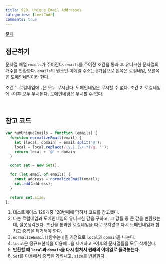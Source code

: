 ```yaml
---
title: 929. Unique Email Addresses
categories: [LeetCode]
comments: true
---
```


[문제](https://leetcode.com/problems/unique-email-addresses/)

## 접근하기

문자열 배열 `emails`가 주어진다. `emails`를 주어진 조건을 통과 후 유니크한 문자열의 개수를 반환한다. `emails`의 원소인 이메일 주소는 `@`기점으로 왼쪽은 로컬네임, 오른쪽은 도메인네임이라 한다.

조건 1. 로컬네임에 `.`은 모두 무시된다. 도메인네임은 무시할 수 없다.
조건 2. 로컬네임에 `+`이후 모두 무시된다. 도메인네임은 무시할 수 없다.

<br>

## 참고 코드

```js
var numUniqueEmails = function (emails) {
  function normalizeEmail(email) {
    let [local, domain] = email.split('@');
    local = local.replace(/(\.)|(\+.*)/g, '');
    return local + '@' + domain;
  }

  const set = new Set();

  for (let email of emails) {
    const address = normalizeEmail(email);
    set.add(address);
  }

  return set.size;
};
```

1. 테스트케이스 129개중 128번째에 막혀서 코드를 참고했다.
2. 나는 로컬네임과 도메인네임의 유니크한 값을 구하고, 그 값들 중 큰 값을 반환했는데, 잘못생각했다. 조건을 통과한 로컬네임을 따로 보지않고 다시 도메인네임과 합치고 중복을 제거해야 한다.
3. `normalizeEmail()`함수는 `@`을 기점으로 `local`과 `domain`을 나눈다.
4. `local`은 정규표현식을 이용해 `.`을 제거하고 `+`이후의 문자열들을 모두 삭제한다.
5. **반환할 때 `local`과 `domain`을 다시 합쳐서 원래의 이메일로 돌려놓는다.**
6. `Set`를 이용해서 중복을 가려내고, `size`를 반환한다.
